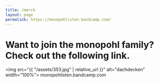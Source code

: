 ```yaml
---
title: /merch
layout: page
permalink: https://monopohlisten.bandcamp.com/
---
```


# Want to join the monopohl family? Check out the following link.

<img src="{{ "/assets/353.jpg" | relative_url }}" alt="dachdecken" width="100%">
monopohlisten.bandcamp.com
